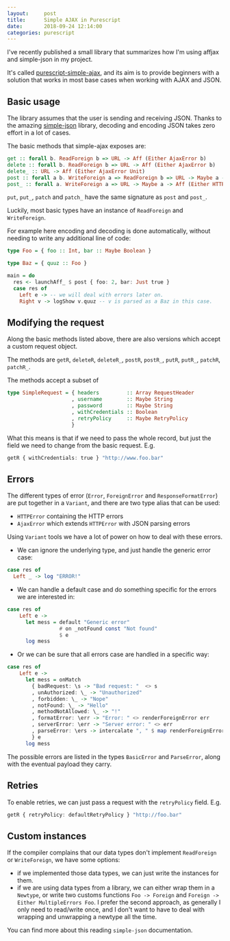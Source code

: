 ```yaml
---
layout:     post
title:      Simple AJAX in Purescript
date:       2018-09-24 12:14:00
categories: purescript
---
```


I've recently published a small library that summarizes how I'm using affjax and simple-json in my project.

It's called [purescript-simple-ajax](https://pursuit.purescript.org/packages/purescript-simple-ajax), and its aim
is to provide beginners with a solution that works in most base cases when working with AJAX and JSON.

## Basic usage

The library assumes that the user is sending and receiving JSON. 
Thanks to the amazing [simple-json](https://pursuit.purescript.org/packages/purescript-simple-json/4.2.0)
library, decoding and encoding JSON takes zero effort in a lot of cases.

The basic methods that simple-ajax exposes are:

```haskell
get :: forall b. ReadForeign b => URL -> Aff (Either AjaxError b)
delete :: forall b. ReadForeign b => URL -> Aff (Either AjaxError b) 
delete_ :: URL -> Aff (Either AjaxError Unit)
post :: forall a b. WriteForeign a => ReadForeign b => URL -> Maybe a -> Aff (Either AjaxError b)
post_ :: forall a. WriteForeign a => URL -> Maybe a -> Aff (Either HTTPError Unit)
```

`put`, `put_`, `patch` and `patch_` have the same signature as `post` and `post_`.

Luckily, most basic types have an instance of `ReadForeign` and `WriteForeign`.

For example here encoding and decoding is done automatically, without needing to
write any additional line of code:

```haskell
type Foo = { foo :: Int, bar :: Maybe Boolean }

type Baz = { quuz :: Foo }

main = do
  res <- launchAff_ $ post { foo: 2, bar: Just true }
  case res of
    Left e -> -- we will deal with errors later on.
    Right v -> logShow v.quuz -- v is parsed as a Baz in this case.
```

## Modifying the request

Along the basic methods listed above, there are also versions which accept a
custom request object.

The methods are `getR`, `deleteR`, `deleteR_`, `postR`, `postR_`, `putR`,
`putR_`, `patchR`, `patchR_`.

The methods accept a subset of 
```haskell
type SimpleRequest = { headers         :: Array RequestHeader
                     , username        :: Maybe String
                     , password        :: Maybe String
                     , withCredentials :: Boolean
                     , retryPolicy     :: Maybe RetryPolicy
                     }
```

What this means is that if we need to pass the whole record, but just the field
we need to change from the basic request. E.g.

```haskell
getR { withCredentials: true } "http://www.foo.bar"
```

## Errors

The different types of error (`Error`, `ForeignError` and `ResponseFormatError`)
are put together in a `Variant`, and there are two type alias that can be used:

- `HTTPError` containing the HTTP errors
- `AjaxError` which extends `HTTPError` with JSON parsing errors

Using `Variant` tools we have a lot of power on how to deal with these errors.

- We can ignore the underlying type, and just handle the generic error case:

```haskell
case res of
  Left _ -> log "ERROR!"
```

- We can handle a default case and do something specific for the errors we are
interested in:

```haskell
case res of
    Left e -> 
      let mess = default "Generic error"
                 # on _notFound const "Not found"
                 $ e
      log mess
```

- Or we can be sure that all errors case are handled in a specific way:

```haskell
case res of
    Left e ->
      let mess = onMatch
        { badRequest: \s -> "Bad request: "  <> s
        , unAuthorized: \_ -> "Unauthorized"
        , forbidden: \_ -> "Nope"
        , notFound: \_ -> "Hello"
        , methodNotAllowed: \_ -> "!"
        , formatError: \err -> "Error: " <> renderForeignError err
        , serverError: \err -> "Server error: " <> err
        , parseError: \ers -> intercalate ", " $ map renderForeignError ers
        } e
      log mess
```

The possible errors are listed in the types `BasicError` and `ParseError`, along
with the eventual payload they carry.

## Retries

To enable retries, we can just pass a request with the `retryPolicy` field. E.g.

```haskell
getR { retryPolicy: defaultRetryPolicy } "http://foo.bar"
```

## Custom instances

If the compiler complains that our data types don't implement `ReadForeign` or
`WriteForeign`, we have some options:

- if we implemented those data types, we can just write the instances for them.
- if we are using data types from a library, we can either wrap them in a
  `Newtype`, or write two customs functions `Foo -> Foreign` and `Foreign ->
  Either MultipleErrors Foo`.
  I prefer the second approach, as generally I only need to read/write once, and
  I don't want to have to deal with wrapping and unwrapping a newtype all the time.
  
You can find more about this reading `simple-json` documentation.
   
